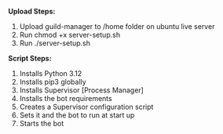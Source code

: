 **Upload Steps:**

1. Upload guild-manager to /home folder on ubuntu live server
2. Run chmod +x server-setup.sh
3. Run ./server-setup.sh

**Script Steps:**

1. Installs Python 3.12
2. Installs pip3 globally
3. Installs Supervisor [Process Manager]
4. Installs the bot requirements
5. Creates a Supervisor configuration script
6. Sets it and the bot to run at start up
7. Starts the bot